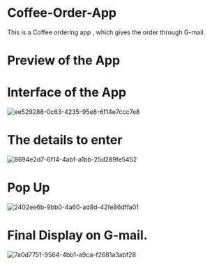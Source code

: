 # Coffee-Order-App
This is a Coffee ordering app , which gives the order through G-mail.

# Preview of the App
# Interface of the App
![ee529288-0c63-4235-95e8-6f14e7ccc7e8](https://user-images.githubusercontent.com/68108496/138234277-886a77ee-5e23-4b58-8643-2d54b7b2c121.jpg)
# The details to enter
![8694e2d7-6f14-4abf-a1bb-25d289fe5452](https://user-images.githubusercontent.com/68108496/138234293-b6510f72-43aa-4861-ad2f-be7ca6813ab4.jpg)
# Pop Up
![2402ee6b-9bb0-4a60-ad8d-42fe86dffa01](https://user-images.githubusercontent.com/68108496/138234312-d974668b-9832-42f8-89db-a2e700b056b0.jpg)
# Final Display on G-mail.
![7a0d7751-9564-4bb1-a9ca-f2681a3abf28](https://user-images.githubusercontent.com/68108496/138234336-9ea48f0e-2a5a-4390-89d2-8f513e4a8c6a.jpg)
